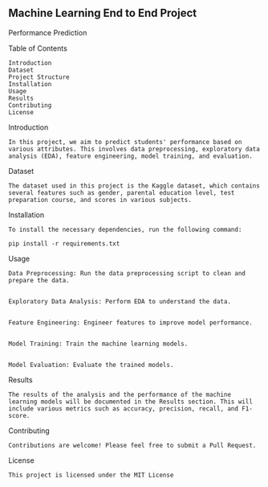 ## Machine Learning End to End Project 

Performance Prediction


Table of Contents

    Introduction
    Dataset
    Project Structure
    Installation
    Usage
    Results
    Contributing
    License


Introduction

    In this project, we aim to predict students' performance based on various attributes. This involves data preprocessing, exploratory data analysis (EDA), feature engineering, model training, and evaluation.


Dataset

    The dataset used in this project is the Kaggle dataset, which contains several features such as gender, parental education level, test preparation course, and scores in various subjects.   



Installation

    To install the necessary dependencies, run the following command:
    
    pip install -r requirements.txt


Usage

    Data Preprocessing: Run the data preprocessing script to clean and prepare the data.


    Exploratory Data Analysis: Perform EDA to understand the data.


    Feature Engineering: Engineer features to improve model performance.


    Model Training: Train the machine learning models.


    Model Evaluation: Evaluate the trained models.


Results

    The results of the analysis and the performance of the machine learning models will be documented in the Results section. This will include various metrics such as accuracy, precision, recall, and F1-score.


Contributing

    Contributions are welcome! Please feel free to submit a Pull Request.


License

    This project is licensed under the MIT License    
